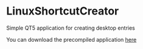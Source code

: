 # LinuxShortcutCreator
Simple QT5 application for creating desktop entries

You can download the precompiled application <a href="https://github.com/alexban011/LinuxShortcutCreator/releases/">here</a>
